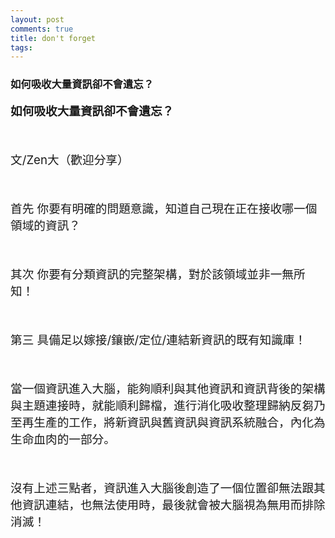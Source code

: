 ```yaml
---
layout: post
comments: true
title: don't forget
tags: 
---
```

### 如何吸收大量資訊卻不會遺忘？

<!-- content S -->

<font style="font-size:14pt"></font>

<font style="font-size:14pt"><span data-offset-key="cllte-0-0" style="font-family: inherit;"><b>如何吸收大量資訊卻不會遺忘？</b></span></font>

<font style="font-size:14pt"><span data-offset-key="86fmd-0-0" style="font-family: inherit;"><br data-text="true"></span></font>

<font style="font-size:14pt"><span style="font-family: inherit;">文/Zen大（歡迎分享）</span></font>

<font style="font-size:14pt"><span data-offset-key="duu93-0-0" style="font-family: inherit;"><br data-text="true"></span></font>

<font style="font-size:14pt"><span data-offset-key="8221l-0-0" style="font-family: inherit;">首先 你要有明確的問題意識，知道自己現在正在接收哪一個領域的資訊？</span></font>

<font style="font-size:14pt"><span data-offset-key="6c73g-0-0" style="font-family: inherit;"><br data-text="true"></span></font>

<font style="font-size:14pt"><span data-offset-key="9veaf-0-0" style="font-family: inherit;">其次 你要有分類資訊的完整架構，對於該領域並非一無所知！</span></font>

<font style="font-size:14pt"><span data-offset-key="bl3gl-0-0" style="font-family: inherit;"><br data-text="true"></span></font>

<font style="font-size:14pt"><span data-offset-key="et19m-0-0" style="font-family: inherit;">第三 具備足以嫁接/鑲嵌/定位/連結新資訊的既有知識庫！</span></font>

<font style="font-size:14pt"><span data-offset-key="7ujsh-0-0" style="font-family: inherit;"><br data-text="true"></span></font>

<font style="font-size:14pt"><span data-offset-key="cj3ap-0-0" style="font-family: inherit;">當一個資訊進入大腦，能夠順利與其他資訊和資訊背後的架構與主題連接時，就能順利歸檔，進行消化吸收整理歸納反芻乃至再生產的工作，將新資訊與舊資訊與資訊系統融合，內化為生命血肉的一部分。</span></font>

<font style="font-size:14pt"><span data-offset-key="c3hc7-0-0" style="font-family: inherit;"><br data-text="true"></span></font>

<font style="font-size:14pt"><span data-offset-key="4ff72-0-0" style="font-family: inherit;">沒有上述三點者，資訊進入大腦後創造了一個位置卻無法跟其他資訊連結，也無法使用時，最後就會被大腦視為無用而排除消滅！</span></font>
